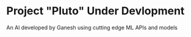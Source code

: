 # Project "Pluto" Under Devlopment
An Al developed by Ganesh using cutting edge ML APIs and models

